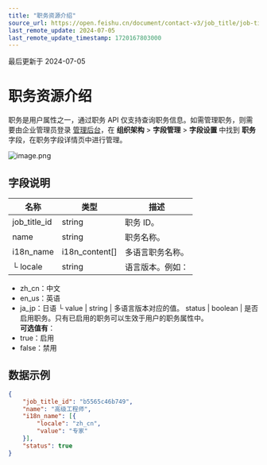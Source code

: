 ```yaml
---
title: "职务资源介绍"
source_url: https://open.feishu.cn/document/contact-v3/job_title/job-title-resources-introduction
last_remote_update: 2024-07-05
last_remote_update_timestamp: 1720167803000
---
```

最后更新于 2024-07-05

# 职务资源介绍

职务是用户属性之一，通过职务 API 仅支持查询职务信息。如需管理职务，则需要由企业管理员登录 [管理后台](https://feishu.cn/admin)，在 **组织架构** > **字段管理** > **字段设置** 中找到 **职务** 字段，在职务字段详情页中进行管理。

![image.png](https://sf3-cn.feishucdn.com/obj/open-platform-opendoc/f01b909faeabf541eac35ae9c6ee78fc_AcsVugZqnw.png?height=936&lazyload=true&maxWidth=600&width=2872)

## 字段说明

名称 | 类型 | 描述
--- | --- | ---
job_title_id | string | 职务 ID。
name | string | 职务名称。
i18n_name | i18n_content[] | 多语言职务名称。
└ locale | string | 语言版本。例如：  
- zh_cn：中文  
- en_us：英语  
- ja_jp：日语
└ value | string | 多语言版本对应的值。
status | boolean | 是否启用职务。只有已启用的职务可以生效于用户的职务属性中。  
**可选值有**：  
- true：启用  
- false：禁用

## 数据示例

```json
{
	"job_title_id": "b5565c46b749",
	"name": "高级工程师",
	"i18n_name": [{
		"locale": "zh_cn",
		"value": "专家"
	}],
	"status": true
}
```

